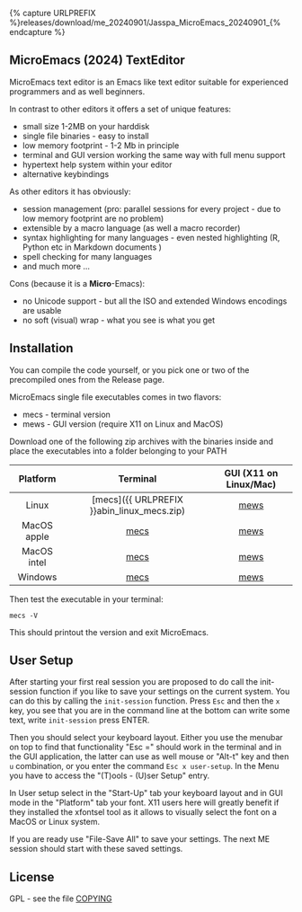 {% capture URLPREFIX %}releases/download/me_20240901/Jasspa_MicroEmacs_20240901_{% endcapture %}

## MicroEmacs (2024) TextEditor

MicroEmacs  text editor is an Emacs like text editor  suitable for experienced
programmers and as well beginners.

In contrast to other editors it offers a set of unique features:

- small size 1-2MB on your harddisk
- single file binaries - easy to install 
- low memory footprint - 1-2 Mb in principle
- terminal and GUI version working the same way with full menu support
- hypertext help system within your editor
- alternative keybindings

As other editors it has obviously:

- session management (pro: parallel sessions for every project - due to low memory footprint are no problem)
- extensible by a macro language (as well a macro recorder)
- syntax highlighting for many languages - even nested highlighting (R, Python etc in Markdown documents )
- spell checking for many languages
- and much more ...

Cons (because it is a __Micro__-Emacs):

- no Unicode support - but all the ISO and extended Windows encodings are usable
- no soft (visual) wrap - what you see is what you get

## Installation

You can compile the code yourself, or you pick one or two of the precompiled
ones from the Release page.

MicroEmacs single file executables comes in two flavors:

- mecs - terminal version
- mews - GUI version (require X11 on Linux and MacOS)

Download one of the following zip archives with the binaries  inside and place
the executables into a folder belonging to your PATH

| Platform      | Terminal        | GUI (X11 on Linux/Mac) |
|:-------------:|:---------------:|:----------------------:|
| Linux         | [mecs]({{ URLPREFIX }}abin_linux_mecs.zip)       | [mews](releases/download/me_20240901/Jasspa_MicroEmacs_20240901_abin_linux_mews.zip) |
| MacOS apple   | [mecs](releases/download/me_20240901/Jasspa_MicroEmacs_20240901_abin_macos_apple_mecs.zip) | [mews](releases/download/me_20240901/Jasspa_MicroEmacs_20240901_abin_macos_apple_mews.zip) |
| MacOS intel   | [mecs](releases/download/me_20240901/Jasspa_MicroEmacs_20240901_abin_macos_intel_mecs.zip) | [mews](releases/download/me_20240901/Jasspa_MicroEmacs_20240901_abin_macos_intel_mews.zip)
| Windows       | [mecs](releases/download/me_20240901/Jasspa_MicroEmacs_20240901_abin_windows_mecs.zip)     | [mews](releases/download/me_20240901/Jasspa_MicroEmacs_20240901_abin_windows_mews.zip)

Then test the executable in your terminal:

```
mecs -V
```

This should printout the version and exit MicroEmacs.

## User Setup

After  starting  your  first  real  session  you are  proposed  to do call the
init-session function if you like to save your settings on the current system.
You can do this by calling the  `init-session`  function. Press `Esc` and then
the `x` key, you see that you are in the command  line at the bottom can write
some text, write `init-session` press ENTER.

Then you should select your keyboard layout. Either you use the menubar on top
to find that  functionality "Esc =" should work in the terminal and in the GUI
application,  the  latter  can use as well  mouse or "Alt-t"  key and then `u`
combination, or you enter the command `Esc x user-setup`. In the Menu you have
to access the "(T)ools - (U)ser Setup" entry.

In User setup select in the "Start-Up" tab your keyboard layout and in GUI mode in
the  "Platform"  tab your font. X11 users  here will  greatly  benefit if they
installed  the  xfontsel  tool as it allows to  visually  select the font on a
MacOS or Linux system.

If you are  ready  use  "File-Save  All" to save  your  settings.  The next ME
session should start with these saved settings.

## License

GPL - see the file [COPYING](COPYING)




